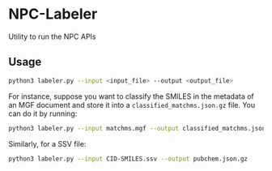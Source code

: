 # NPC-Labeler

Utility to run the NPC APIs

## Usage

```bash
python3 labeler.py --input <input_file> --output <output_file>
```

For instance, suppose you want to classify the SMILES in the metadata of an MGF document and store it into a `classified_matchms.json.gz` file. You can do it by running:

```bash
python3 labeler.py --input matchms.mgf --output classified_matchms.json.gz
```

Similarly, for a SSV file:

```bash
python3 labeler.py --input CID-SMILES.ssv --output pubchem.json.gz
```

